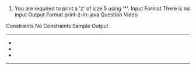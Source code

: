 1. You are required to print a 'z' of size 5 using '*'.
Input Format
There is no input
Output Format
print-z-in-java
Question Video


Constraints
No Constraints
Sample Output
*****
   *
  *
 *
*****

